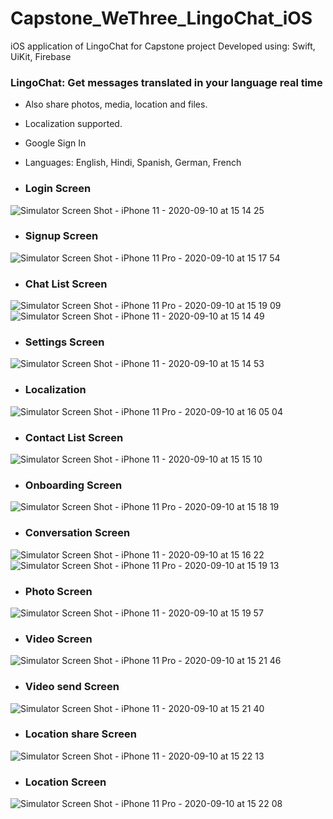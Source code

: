 # Capstone_WeThree_LingoChat_iOS
iOS application of LingoChat for Capstone project
Developed using: Swift, UiKit, Firebase
### LingoChat: Get messages translated in your language real time
- Also share photos, media, location and files.
- Localization supported.
- Google Sign In
- Languages: English, Hindi, Spanish, German, French

- ### Login Screen
![Simulator Screen Shot - iPhone 11 - 2020-09-10 at 15 14 25](https://user-images.githubusercontent.com/60823789/92790387-bdda1580-f379-11ea-9063-390433bce609.png)
- ### Signup Screen
![Simulator Screen Shot - iPhone 11 Pro - 2020-09-10 at 15 17 54](https://user-images.githubusercontent.com/60823789/92790412-c03c6f80-f379-11ea-95e5-8b50a4284757.png)
- ### Chat List Screen
![Simulator Screen Shot - iPhone 11 Pro - 2020-09-10 at 15 19 09](https://user-images.githubusercontent.com/60823789/92793630-9173c880-f37c-11ea-9266-4202b717e9a7.png)
![Simulator Screen Shot - iPhone 11 - 2020-09-10 at 15 14 49](https://user-images.githubusercontent.com/60823789/92790389-bdda1580-f379-11ea-870f-42564bed1bdd.png)
- ### Settings Screen
![Simulator Screen Shot - iPhone 11 - 2020-09-10 at 15 14 53](https://user-images.githubusercontent.com/60823789/92790391-bdda1580-f379-11ea-9f42-68c389d34b29.png)
- ### Localization
![Simulator Screen Shot - iPhone 11 Pro - 2020-09-10 at 16 05 04](https://user-images.githubusercontent.com/60823789/92796855-8b331b80-f37f-11ea-8db6-1f2a9f397620.png)
- ### Contact List Screen
![Simulator Screen Shot - iPhone 11 - 2020-09-10 at 15 15 10](https://user-images.githubusercontent.com/60823789/92790392-be72ac00-f379-11ea-8347-824e11568116.png)
- ### Onboarding Screen
![Simulator Screen Shot - iPhone 11 Pro - 2020-09-10 at 15 18 19](https://user-images.githubusercontent.com/60823789/92790415-c03c6f80-f379-11ea-8ca6-10c345a30a72.png)
- ### Conversation Screen
![Simulator Screen Shot - iPhone 11 - 2020-09-10 at 15 16 22](https://user-images.githubusercontent.com/60823789/92793625-90db3200-f37c-11ea-9a8d-e9020020d775.png)
![Simulator Screen Shot - iPhone 11 Pro - 2020-09-10 at 15 19 13](https://user-images.githubusercontent.com/60823789/92790418-c0d50600-f379-11ea-9d11-0e6e5f23dae4.png)
- ### Photo Screen
![Simulator Screen Shot - iPhone 11 - 2020-09-10 at 15 19 57](https://user-images.githubusercontent.com/60823789/92793628-9173c880-f37c-11ea-9f81-95a997f53ce7.png)
- ### Video Screen
![Simulator Screen Shot - iPhone 11 Pro - 2020-09-10 at 15 21 46](https://user-images.githubusercontent.com/60823789/92790419-c0d50600-f379-11ea-9f26-fe0bbcb1b302.png)
- ### Video send Screen
![Simulator Screen Shot - iPhone 11 - 2020-09-10 at 15 21 40](https://user-images.githubusercontent.com/60823789/92790406-bfa3d900-f379-11ea-9381-3501cc0d4e05.png)
- ### Location share Screen
![Simulator Screen Shot - iPhone 11 - 2020-09-10 at 15 22 13](https://user-images.githubusercontent.com/60823789/92790408-bfa3d900-f379-11ea-9c83-74e576ff8f3f.png)
- ### Location Screen
![Simulator Screen Shot - iPhone 11 Pro - 2020-09-10 at 15 22 08](https://user-images.githubusercontent.com/60823789/92790421-c0d50600-f379-11ea-8d46-843a8adfad0b.png)

